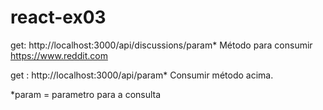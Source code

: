 # react-ex03
get: http://localhost:3000/api/discussions/param*
Método para consumir https://www.reddit.com

get : http://localhost:3000/api/param*
Consumir método acima.

*param = parametro para a consulta
